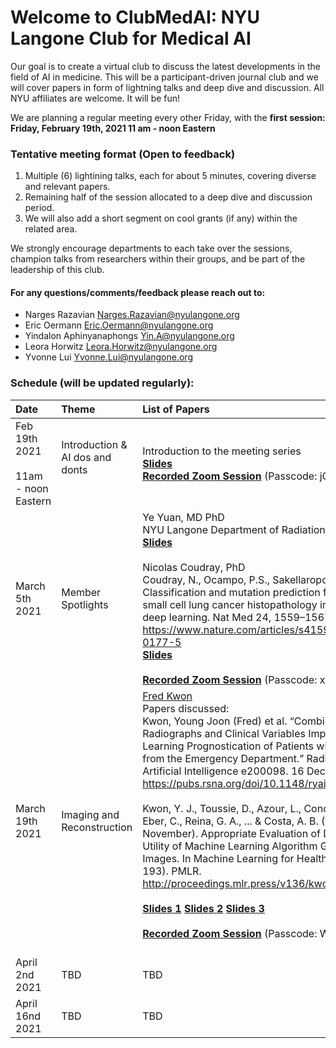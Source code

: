 # Welcome to ClubMedAI: NYU Langone Club for Medical AI 


Our goal is to create a virtual club to discuss the latest developments in the field of AI in medicine.
This will be a participant-driven journal club and we will cover papers in form of lightning talks and deep dive and discussion. 
All NYU affiliates are welcome. It will be fun!

We are planning a regular meeting every other Friday, with the **first session: Friday, February 19th, 2021 11 am - noon Eastern**  

### Tentative meeting format (Open to feedback)
1. Multiple (6) lightining talks, each for about 5 minutes, covering diverse and relevant papers.
2. Remaining half of the session allocated to a deep dive and discussion period.
3. We will also add a short segment on cool grants (if any) within the related area.

We strongly encourage departments to each take over the sessions, champion talks from researchers within their groups, and be part of the leadership of this club. 

#### For any questions/comments/feedback please reach out to:
* Narges Razavian Narges.Razavian@nyulangone.org
* Eric Oermann Eric.Oermann@nyulangone.org
* Yindalon Aphinyanaphongs Yin.A@nyulangone.org
* Leora Horwitz Leora.Horwitz@nyulangone.org
* Yvonne Lui Yvonne.Lui@nyulangone.org



### Schedule (will be updated regularly):

| Date | Theme  | List of Papers  |
:- | :- | :-----------| 
Feb 19th 2021  <br><br> 11am - noon Eastern | Introduction & AI dos and donts  <br><br> |  Introduction to the meeting series <br> **[Slides](https://docs.google.com/presentation/d/1dAPPWUTezQvWjKsrYPFBd2zqkhNK7sjtiwjV17v06ik/edit?usp=sharing)** <br> **[Recorded Zoom Session](https://nyulangone.zoom.us/rec/share/4vpfqF7zhUT6QzlAl0jZTeO8a6-2FY1MfOodK4MUleKojSrw82G9_RcHIcEshVu6.Br7KLVLUKiJJcXhz)** (Passcode: jGSC7.D1) |
| March 5th 2021 |  Member Spotlights  |  Ye Yuan, MD PhD <br> NYU Langone Department of Radiation Oncology<br> **[Slides](https://github.com/NYUMAIC/NYUMAIC.github.io/blob/main/slides/ClubMEDAI_spotlight030521.pdf)** <br><br>  Nicolas Coudray, PhD <br> Coudray, N., Ocampo, P.S., Sakellaropoulos, T. et al. Classification and mutation prediction from non–small cell lung cancer histopathology images using deep learning. Nat Med 24, 1559–1567 (2018).<br> https://www.nature.com/articles/s41591-018-0177-5 <br>**[Slides](https://github.com/NYUMAIC/NYUMAIC.github.io/blob/main/slides/20210305_JClub.pdf)** <br><br> **[Recorded Zoom Session](https://nyulangone.zoom.us/rec/share/pj658OyQB8tcEnM9AdZubhrqMzQ_MFh69oBFvkfWZQq0ZMJxyV0ouB3Cwroje9B7.Y7GvPqVGLG1s7ZSU )** (Passcode: x4zchOK+)|
| March 19th 2021 |  Imaging and Reconstruction  |  [Fred Kwon](https://www.kwonfred.com/) <br> Papers discussed: <br>Kwon, Young Joon (Fred) et al. “Combining Initial Radiographs and Clinical Variables Improves Deep Learning Prognostication of Patients with COVID-19 from the Emergency Department.” Radiology. Artificial Intelligence e200098. 16 Dec. 2020 <br> https://pubs.rsna.org/doi/10.1148/ryai.2020200098 <br><br> Kwon, Y. J., Toussie, D., Azour, L., Concepcion, J., Eber, C., Reina, G. A., ... & Costa, A. B. (2020, November). Appropriate Evaluation of Diagnostic Utility of Machine Learning Algorithm Generated Images. In Machine Learning for Health (pp. 179-193). PMLR.<br>http://proceedings.mlr.press/v136/kwon20a.html<br><br> **[Slides 1](https://docs.google.com/presentation/d/1r__VxiPXRLQPdpRzA6ZT9PaNJv5BG_aXLWHNrp6oFkQ/edit?usp=sharing)**  **[Slides 2](https://docs.google.com/presentation/d/1SQq3irCJ_5xBNb7rFgaA3iZ6P0A6bKKmHkrNdfkiUmE/edit?usp=sharing)** **[Slides 3](https://docs.google.com/presentation/d/1HMOC7kucpdrhwH3BRPBtjioI7-EetrdM-LzdXiYNf4U/edit?usp=sharing)** <br><br>  **[Recorded Zoom Session](https://nyulangone.zoom.us/rec/share/T0tfAIcVWeLrl18d-zThyy5sNx83NhbSexOTa-moeFHkJLfG7nAqqPwgICy8ulba.ZXqW5aMCDTQF1w7b)** (Passcode: WE@j6&CZ) <br><br>  |
| April 2nd 2021 |  TBD   |  TBD   |
| April 16nd 2021 |  TBD   |  TBD   |
